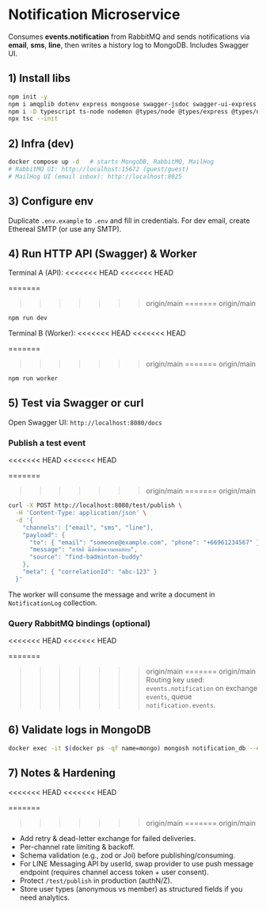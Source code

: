 # Notification Microservice

Consumes **events.notification** from RabbitMQ and sends notifications via **email**, **sms**, **line**, then writes a history log to MongoDB. Includes Swagger UI.

## 1) Install libs

```bash
npm init -y
npm i amqplib dotenv express mongoose swagger-jsdoc swagger-ui-express nodemailer twilio axios pino pino-pretty
npm i -D typescript ts-node nodemon @types/node @types/express @types/nodemailer @types/swagger-jsdoc @types/swagger-ui-express
npx tsc --init
```

## 2) Infra (dev)

```bash
docker compose up -d   # starts MongoDB, RabbitMQ, MailHog
# RabbitMQ UI: http://localhost:15672 (guest/guest)
# MailHog UI (email inbox): http://localhost:8025
```

## 3) Configure env

Duplicate `.env.example` to `.env` and fill in credentials. For dev email, create Ethereal SMTP (or use any SMTP).

## 4) Run HTTP API (Swagger) & Worker

Terminal A (API):
<<<<<<< HEAD
<<<<<<< HEAD

=======
>>>>>>> origin/main
=======
>>>>>>> origin/main
```bash
npm run dev
```

Terminal B (Worker):
<<<<<<< HEAD
<<<<<<< HEAD

=======
>>>>>>> origin/main
=======
>>>>>>> origin/main
```bash
npm run worker
```

## 5) Test via Swagger or curl

Open Swagger UI: `http://localhost:8080/docs`

### Publish a test event
<<<<<<< HEAD
<<<<<<< HEAD

=======
>>>>>>> origin/main
=======
>>>>>>> origin/main
```bash
curl -X POST http://localhost:8080/test/publish \
  -H 'Content-Type: application/json' \
  -d '{
    "channels": ["email", "sms", "line"],
    "payload": {
      "to": { "email": "someone@example.com", "phone": "+66961234567" },
      "message": "สวัสดี นี่คือข้อความทดสอบ",
      "source": "find-badminton-buddy"
    },
    "meta": { "correlationId": "abc-123" }
  }'
```

The worker will consume the message and write a document in `NotificationLog` collection.

### Query RabbitMQ bindings (optional)
<<<<<<< HEAD
<<<<<<< HEAD

=======
>>>>>>> origin/main
=======
>>>>>>> origin/main
Routing key used: `events.notification` on exchange `events`, queue `notification.events`.

## 6) Validate logs in MongoDB

```bash
docker exec -it $(docker ps -qf name=mongo) mongosh notification_db --eval 'db.notificationlogs.find().sort({ _id: -1 }).limit(1).pretty()'
```

## 7) Notes & Hardening
<<<<<<< HEAD
<<<<<<< HEAD

=======
>>>>>>> origin/main
=======
>>>>>>> origin/main
- Add retry & dead-letter exchange for failed deliveries.
- Per-channel rate limiting & backoff.
- Schema validation (e.g., zod or Joi) before publishing/consuming.
- For LINE Messaging API by userId, swap provider to use push message endpoint (requires channel access token + user consent).
- Protect `/test/publish` in production (authN/Z).
- Store user types (anonymous vs member) as structured fields if you need analytics.
